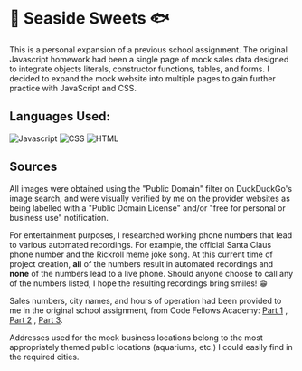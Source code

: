 # 🪸 Seaside Sweets 🐟

This is a personal expansion of a previous school assignment.  The original Javascript homework had been a single page of mock sales data designed to integrate objects literals, constructor functions, tables, and forms.  I decided to expand the mock website into multiple pages to gain further practice with JavaScript and CSS.

## Languages Used:

![Javascript](https://img.shields.io/badge/JavaScript-323330?style=for-the-badge&logo=javascript&logoColor=F7DF1E)
![CSS](    https://img.shields.io/badge/CSS3-1572B6?style=for-the-badge&logo=css3&logoColor=white)
![HTML](https://img.shields.io/badge/HTML5-E34F26?style=for-the-badge&logo=html5&logoColor=white)

## Sources

All images were obtained using the "Public Domain" filter on DuckDuckGo's image search, and were visually verified by me on the provider websites as being labelled with a "Public Domain License" and/or "free for personal or business use" notification.

For entertainment purposes, I researched working phone numbers that lead to various automated recordings.  For example, the official Santa Claus phone number and the Rickroll meme joke song.  At this current time of project creation, **all** of the numbers result in automated recordings and **none** of the numbers lead to a live phone.  Should anyone choose to call any of the numbers listed, I hope the resulting recordings bring smiles! 😁

Sales numbers, city names, and hours of operation had been provided to me in the original school assignment, from Code Fellows Academy:  [Part 1](https://codefellows.github.io/code-201-guide/curriculum/class-06/lab/) , [Part 2](https://codefellows.github.io/code-201-guide/curriculum/class-07/lab/) , [Part 3](https://codefellows.github.io/code-201-guide/curriculum/class-09/lab/).

Addresses used for the mock business locations belong to the most appropriately themed public locations (aquariums, etc.) I could easily find in the required cities.
